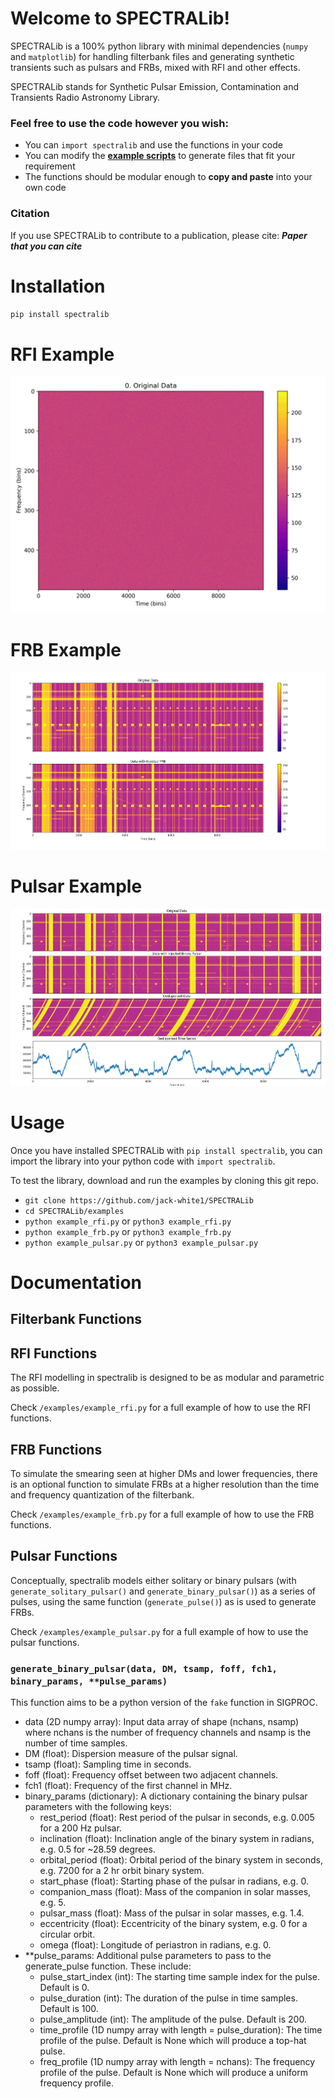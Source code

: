 # Welcome to SPECTRALib!

SPECTRALib is a 100% python library with minimal dependencies (`numpy` and `matplotlib`) for handling filterbank files and generating synthetic transients such as pulsars and FRBs, mixed with RFI and other effects.

SPECTRALib stands for Synthetic Pulsar Emission, Contamination and Transients Radio Astronomy Library.

### Feel free to use the code however you wish:
 - You can `import spectralib` and use the functions in your code
 - You can modify the [**example scripts**](https://github.com/jack-white1/SPECTRALib/examples) to generate files that fit your requirement
 - The functions should be modular enough to **copy and paste** into your own code

### Citation
If you use SPECTRALib to contribute to a publication, please cite:
___Paper that you can cite___

# Installation

`pip install spectralib`

# RFI Example
![Animation showing RFI creation process](/images/rfi.gif)

# FRB Example
![Example of FRB created with spectralib](/images/frb.png)

# Pulsar Example
![Example of pulsar created with spectralib](/images/pulsar.png)

# Usage
Once you have installed SPECTRALib with `pip install spectralib`, you can import the library into your python code with `import spectralib`.

To test the library, download and run the examples by cloning this git repo.

 - `git clone https://github.com/jack-white1/SPECTRALib`
 - `cd SPECTRALib/examples`
 - `python example_rfi.py` or `python3 example_rfi.py`
 - `python example_frb.py` or `python3 example_frb.py`
 - `python example_pulsar.py` or `python3 example_pulsar.py`

 # Documentation
 
 ## Filterbank Functions

 
 ## RFI Functions
 The RFI modelling in spectralib is designed to be as modular and parametric as possible.

 Check `/examples/example_rfi.py` for a full example of how to use the RFI functions.

 ## FRB Functions
To simulate the smearing seen at higher DMs and lower frequencies, there is an optional function to simulate FRBs at a higher resolution than the time and frequency quantization of the filterbank.

Check `/examples/example_frb.py` for a full example of how to use the FRB functions.

 ## Pulsar Functions
 Conceptually, spectralib models either solitary or binary pulsars (with `generate_solitary_pulsar()` and `generate_binary_pulsar()`) as a series of pulses, using the same function (`generate_pulse()`) as is used to generate FRBs.

Check `/examples/example_pulsar.py` for a full example of how to use the pulsar functions.

### `generate_binary_pulsar(data, DM, tsamp, foff, fch1, binary_params, **pulse_params)`
This function aims to be a python version of the `fake` function in SIGPROC.
 - data (2D numpy array): Input data array of shape (nchans, nsamp) where nchans is the number of frequency channels and nsamp is the number of time samples.
 - DM (float): Dispersion measure of the pulsar signal.
 - tsamp (float): Sampling time in seconds.
 - foff (float): Frequency offset between two adjacent channels.
 - fch1 (float): Frequency of the first channel in MHz.
 - binary_params (dictionary): A dictionary containing the binary pulsar parameters with the following keys:
     - rest_period (float): Rest period of the pulsar in seconds, e.g. 0.005 for a 200 Hz pulsar.
     - inclination (float): Inclination angle of the binary system in radians, e.g. 0.5 for ~28.59 degrees.
     - orbital_period (float): Orbital period of the binary system in seconds, e.g. 7200 for a 2 hr orbit binary system.
     - start_phase (float): Starting phase of the pulsar in radians, e.g. 0.
     - companion_mass (float): Mass of the companion in solar masses, e.g. 5.
     - pulsar_mass (float): Mass of the pulsar in solar masses, e.g. 1.4.
     - eccentricity (float): Eccentricity of the binary system, e.g. 0 for a circular orbit.
     - omega (float): Longitude of periastron in radians, e.g. 0.
 - **pulse_params: Additional pulse parameters to pass to the generate_pulse function. These include:
     - pulse_start_index (int): The starting time sample index for the pulse. Default is 0.
     - pulse_duration (int): The duration of the pulse in time samples. Default is 100.
     - pulse_amplitude (int): The amplitude of the pulse. Default is 200.
     - time_profile (1D numpy array with length = pulse_duration): The time profile of the pulse. Default is None which will produce a top-hat pulse.
     - freq_profile (1D numpy array with length = nchans): The frequency profile of the pulse. Default is None which will produce a uniform frequency profile.

 

